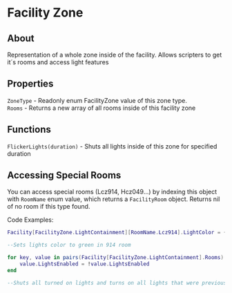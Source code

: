 # Facility Zone

## About
Representation of a whole zone inside of the facility. Allows scripters to get it´s rooms and access light features

## Properties
`ZoneType` - Readonly enum FacilityZone value of this zone type.<br>
`Rooms` - Returns a new array of all rooms inside of this facility zone<br>

## Functions
`FlickerLights(duration)` - Shuts all lights inside of this zone for specified duration<br>

## Accessing Special Rooms
You can access special rooms (Lcz914, Hcz049...) by indexing this object with `RoomName` enum value, which returns a `FacilityRoom` object. Returns nil of no room if this type found.<br>

Code Examples:

```lua
Facility[FacilityZone.LightContainment][RoomName.Lcz914].LightColor = {0, 1, 0}

--Sets lights color to green in 914 room
```

```lua
for key, value in pairs(Facility[FacilityZone.LightContainment].Rooms) do
    value.LightsEnabled = !value.LightsEnabled
end

--Shuts all turned on lights and turns on all lights that were previously shut down inside of LCZ
```